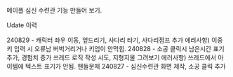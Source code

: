 메이플 심신 수련관 기능 만들어 보기.

Udate 이력

240829 - 캐릭터 좌우 이동, 엎드리기, 사다리 타기, 사다리점프 추가 
          에러사항) 이중 키 입력 시 오류남 버벅거리거나 키업이 안먹힘.
240828 - 소공 클릭시 남은시간 표기 추가, 경험치 증가 쓰레드 로직 작성 시도, 지형지물 그려보기
          에러사항) 쓰레드에서 아이템에 텍스트 표기가 안됨. 핸들문제
240827 - 심신수련관 화면 제작, 소공 클릭 추가
